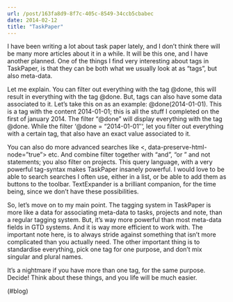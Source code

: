 ```yaml
---
url: /post/163fa8d9-8f7c-405c-8549-34ccb5cbabec
date: 2014-02-12
title: "TaskPaper"
---
```


I have been writing a lot about task paper lately, and I don&#8217;t think there will be many more articles about it in a while. It will be this one, and I have another planned. One of the things I find very interesting about tags in TaskPaper, is that they can be both what we usually look at as &#8220;tags&#8221;, but also meta-data.



Let me explain. You can filter out everything with the tag @done, this will result in everything with the tag @done. But, tags can also have some data associated to it. Let&#8217;s take this on as an example: @done(2014-01-01). This is a tag with the content 2014-01-01; this is all the stuff I completed on the first of january 2014. The filter &#8220;@done&#8221; will display everything with the tag @done. While the filter &#8216;@done = &#8220;2014-01-01&#8243;&#8216;, let you filter out everything with a certain tag, that also have an exact value associated to it.



You can also do more advanced searches like <, data-preserve-html-node=&#8221;true&#8221;> etc. And combine filter together with &#8220;and&#8221;, &#8220;or &#8221; and not statements; you also filter on projects. This query language, with a very powerful tag-syntax makes TaskPaper insanely powerful. I would love to be able to search searches I often use, either in a list, or be able to add them as buttons to the toolbar. TextExpander is a brilliant companion, for the time being, since we don&#8217;t have these possibilities.



So, let&#8217;s move on to my main point. The tagging system in TaskPaper is more like a data for associating meta-data to tasks, projects and note, than a regular tagging system. But, it&#8217;s way more powerful than most meta-data fields in GTD systems. And it is way more efficient to work with. The important note here, is to always stride against something that isn&#8217;t more complicated than you actually need. The other important thing is to standardise everything, pick one tag for one purpose, and don&#8217;t mix singular and plural names.



It&#8217;s a nightmare if you have more than one tag, for the same purpose. Decide! Think about these things, and you life will be much easier.



(#blog)